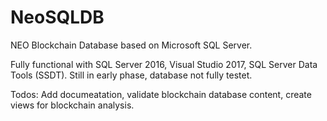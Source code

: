 # NeoSQLDB
NEO Blockchain Database based on Microsoft SQL Server.

Fully functional with SQL Server 2016, Visual Studio 2017, SQL Server Data Tools (SSDT). Still in early phase, database not fully testet.

Todos: Add documeatation, validate blockchain database content, create views for blockchain analysis.
